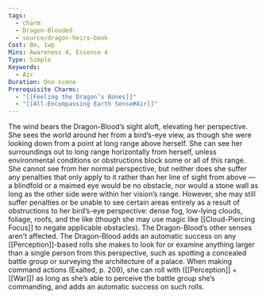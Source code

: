 ```yaml
---
tags:
  - charm
  - Dragon-Blooded
  - source/dragon-heirs-book
Cost: 8m, 1wp
Mins: Awareness 4, Essence 4
Type: Simple
Keywords:
  - Air
Duration: One scene
Prerequisite Charms:
  - "[[Feeling the Dragon’s Bones]]"
  - "[[All-Encompassing Earth Sense#Air]]"
---
```

The wind bears the Dragon-Blood’s sight aloft, elevating her perspective. She sees the world around her from a bird’s-eye view, as though she were looking down from a point at long range above herself. She can see her surroundings out to long range horizontally from herself, unless environmental conditions or obstructions block some or all of this range. She cannot see from her normal perspective, but neither does she suffer any penalties that only apply to it rather than her line of sight from above — a blindfold or a maimed eye would be no obstacle, nor would a stone wall as long as the other side were within her vision’s range. However, she may still suffer penalties or be unable to see certain areas entirely as a result of obstructions to her bird’s-eye perspective: dense fog, low-lying clouds, foliage, roofs, and the like (though she may use magic like [[Cloud-Piercing Focus]] to negate applicable obstacles). The Dragon-Blood’s other senses aren’t affected.
The Dragon-Blood adds an automatic success on any [[Perception]]-based rolls she makes to look for or examine anything larger than a single person from this perspective, such as spotting a concealed battle group or surveying the architecture of a palace. When making command actions (Exalted, p. 209), she can roll with ([[Perception]] + [[War]]) as long as she’s able to perceive the battle group she’s commanding, and adds an automatic success on such rolls.